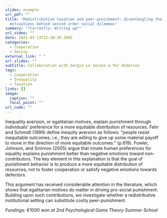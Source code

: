 ```yaml
---
slides: example
url_pdf: ""
title: "Redistributive taxation and peer-punishment: disentangling the
  motivations behind second order social dilemmas"
summary: "*Currently: Writing up*"
url_video: ""
date: 2021-03-13T22:38:20.200Z
categories:
  - Cooperation
  - Gossip
external_link: " "
url_slides: ""
subtitle: Collaboration with Sergio Lo Iacono & Per Anderson
tags:
  - Cooperation
  - Inequality
  - Taxation
links: []
image:
  caption: ""
  focal_point: ""
url_code: ""
---
```

Inequality aversion, or egalitarian motives, explain punishment through individuals' preference for a more equitable distribution of resources. Fehr and Schmidt (1999) define inequity aversion as follows: "people resist inequitable outcomes; i.e., they are willing to give up some material payoff to move in the direction of more equitable outcomes." (p.819). Fowler, Johnson, and Smirnov (2005) argue that innate human preferences for equality explains punishment better than negative emotions toward non-contributors. The key element in this explanation is that the goal of punishment behavior is to produce a more equitable distribution of resources, not to foster cooperation or satisfy negative emotions towards defectors.

This argument has received considerable attention in the literature, which shows that egalitarian motives do matter in driving pro-social punishment. Building upon such contributions, we investigate whether a redistributive institutional setting can substitute costly peer-punishment.

*Fundings: €1000 won at 2nd  Psychological Game Theory Summer School*
